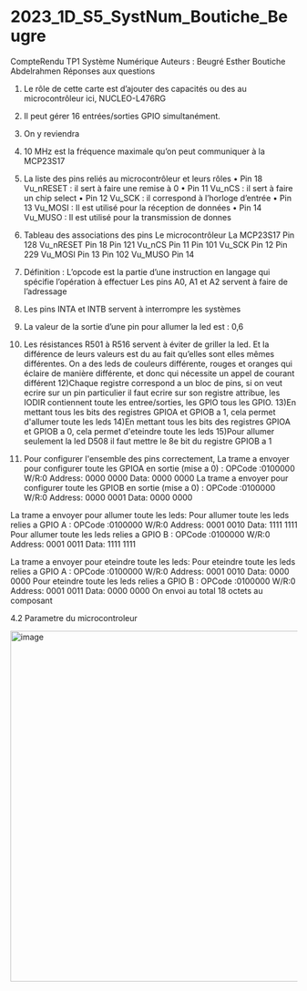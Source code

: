 # 2023_1D_S5_SystNum_Boutiche_Beugre
CompteRendu TP1 Système Numérique
Auteurs : Beugré Esther Boutiche Abdelrahmen
Réponses aux questions
1) Le rôle de cette carte est d’ajouter des capacités ou des au
microcontrôleur ici, NUCLEO-L476RG
2) Il peut gérer 16 entrées/sorties GPIO simultanément.
3) On y reviendra
4) 10 MHz est la fréquence maximale qu’on peut communiquer à la
MCP23S17
5) La liste des pins reliés au microcontrôleur et leurs rôles
• Pin 18 Vu_nRESET : il sert à faire une remise à 0
• Pin 11 Vu_nCS : il sert à faire un chip select
• Pin 12 Vu_SCK : il correspond à l’horloge d’entrée
• Pin 13 Vu_MOSI : Il est utilisé pour la réception de données
• Pin 14 Vu_MUSO : Il est utilisé pour la transmission de donnes

7) Tableau des associations des pins
Le microcontrôleur La MCP23S17
Pin 128             Vu_nRESET Pin 18
Pin 121             Vu_nCS Pin 11
Pin 101             Vu_SCK Pin 12
Pin 229             Vu_MOSI Pin 13
Pin 102             Vu_MUSO Pin 14

8) Définition : L’opcode est la partie d’une instruction en langage qui
spécifie l’opération à effectuer
Les pins A0, A1 et A2 servent à faire de l’adressage
9) Les pins INTA et INTB servent à interrompre les systèmes
10) La valeur de la sortie d’une pin pour allumer la led est : 0,6
11) Les résistances R501 à R516 servent à éviter de griller la led. Et la
différence de leurs valeurs est du au fait qu’elles sont elles mêmes
différentes. On a des leds de couleurs différente, rouges et oranges qui
éclaire de manière différente, et donc qui nécessite un appel de courant
différent
12)Chaque registre correspond a un bloc de pins, si on veut ecrire sur un pin particulier il faut ecrire sur son registre attribue, les IODIR contiennent toute les entree/sorties, les GPIO tous les GPIO.
13)En mettant tous les bits des registres GPIOA et GPIOB a 1, cela permet d'allumer toute les leds
14)En mettant tous les bits des registres GPIOA et GPIOB a 0, cela permet d'eteindre toute les leds
15)Pour allumer seulement la led D508 il faut mettre le 8e bit du registre GPIOB a 1
16) Pour configurer l'ensemble des pins correctement,
La trame a envoyer pour configurer toute les GPIOA en sortie (mise a 0)  : OPCode :0100000 W/R:0 Address: 0000 0000 Data: 0000 0000
La trame a envoyer pour configurer toute les GPIOB en sortie (mise a 0)  : OPCode :0100000 W/R:0 Address: 0000 0001 Data: 0000 0000

La trame a envoyer pour allumer toute les leds:
Pour allumer toute les leds relies a GPIO A : OPCode :0100000 W/R:0 Address: 0001 0010 Data: 1111 1111
Pour allumer toute les leds relies a GPIO B : OPCode :0100000 W/R:0 Address: 0001 0011 Data: 1111 1111

La trame a envoyer pour eteindre toute les leds:
Pour eteindre toute les leds relies a GPIO A : OPCode :0100000 W/R:0 Address: 0001 0010 Data: 0000 0000
Pour eteindre toute les leds relies a GPIO B : OPCode :0100000 W/R:0 Address: 0001 0011 Data: 0000 0000 
On envoi au total 18 octets au composant

4.2 Parametre du microcontroleur 

<img width="616" alt="image" src="https://github.com/AbdelBoutiche/2023_1D_S5_SystNum_Boutiche_Beugre/assets/125290396/1edb56d3-7bd7-4de2-a8ab-383f579f09b5">



